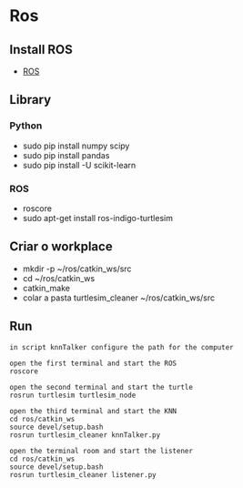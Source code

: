 # Ros
## Install ROS

* [ROS](http://wiki.ros.org/kinetic/Installation)


## Library

### Python

* sudo pip install numpy scipy
* sudo pip install pandas
* sudo pip install -U scikit-learn

### ROS
 * roscore 
 * sudo apt-get install ros-indigo-turtlesim 
 

 
## Criar o workplace
* mkdir -p ~/ros/catkin_ws/src
* cd ~/ros/catkin_ws
* catkin_make
* colar a pasta turtlesim_cleaner ~/ros/catkin_ws/src

## Run
    in script knnTalker configure the path for the computer
    
    open the first terminal and start the ROS
    roscore
    
    open the second terminal and start the turtle
    rosrun turtlesim turtlesim_node
    
    open the third terminal and start the KNN
    cd ros/catkin_ws
    source devel/setup.bash
    rosrun turtlesim_cleaner knnTalker.py
    
    open the terminal room and start the listener
    cd ros/catkin_ws
    source devel/setup.bash
    rosrun turtlesim_cleaner listener.py

    
